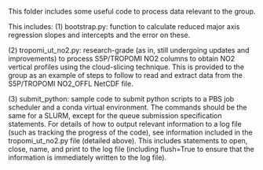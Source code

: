 This folder includes some useful code to process data relevant to the group.

This includes:
(1) bootstrap.py: function to calculate reduced major axis regression slopes and intercepts and the error on these.

(2) tropomi_ut_no2.py: research-grade (as in, still undergoing updates and improvements) to process S5P/TROPOMI NO2 columns to
                       obtain NO2 vertical profiles using the cloud-slicing technique. This is provided to the group as an 
                       example of steps to follow to read and extract data from the S5P/TROPOMI NO2_OFFL NetCDF file.
                       
(3) submit_python: sample code to submit python scripts to a PBS job scheduler and a conda virtual environment. The commands
                   should be the same for a SLURM, except for the queue submission specification statements. 
                   For details of how to output relevant information to a log file (such as tracking the progress of the code),
                   see information included in the tropomi_ut_no2.py file (detailed above). This includes statements to open,
                   close, name, and print to the log file (including flush=True to ensure that the information is immediately
                   written to the log file).                   
